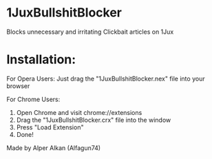 # 1JuxBullshitBlocker
Blocks unnecessary and irritating Clickbait articles on 1Jux

# Installation:

For Opera Users:
Just drag the "1JuxBullshitBlocker.nex" file into your browser

For Chrome Users:
1. Open Chrome and visit chrome://extensions
4. Drag the "1JuxBullshitBlocker.crx" file into the window
5. Press "Load Extension"
6. Done!

Made by Alper Alkan (Alfagun74)
